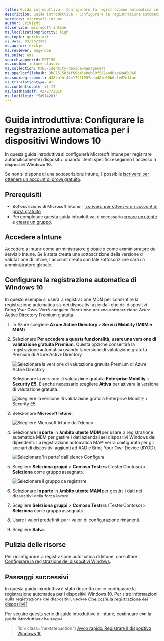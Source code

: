 ```yaml
---
title: Guida introduttiva - Configurare la registrazione automatica in Intune
description: Guida introduttiva - Configurare la registrazione automatica per i dispositivi Windows 10 in Intune.
services: microsoft-intune
author: ErikjeMS
ms.service: microsoft-intune
ms.localizationpriority: high
ms.topic: quickstart
ms.date: 03/26/2019
ms.author: erikje
ms.reviewer: angerobe
ms.suite: ems
search.appverid: MET150
ms.custom: intune-classic
ms.collection: M365-identity-device-management
ms.openlocfilehash: 3b81525034f69b43abeb60f562e4d6ee6a46b866
ms.sourcegitcommit: d38ca1bf44e17211097aea481e00b6c1e87effae
ms.translationtype: HT
ms.contentlocale: it-IT
ms.lasthandoff: 03/27/2019
ms.locfileid: "58514281"
---
```

# <a name="quickstart-set-up-automatic-enrollment-for-windows-10-devices"></a>Guida introduttiva: Configurare la registrazione automatica per i dispositivi Windows 10

In questa guida introduttiva si configurerà Microsoft Intune per registrare automaticamente i dispositivi quando utenti specifici eseguono l'accesso a dispositivi Windows 10.

Se non si dispone di una sottoscrizione Intune, è possibile [iscriversi per ottenere un account di prova gratuito](free-trial-sign-up.md).

## <a name="prerequisites"></a>Prerequisiti

- Sottoscrizione di Microsoft Intune - [iscriversi per ottenere un account di prova gratuito](free-trial-sign-up.md).
- Per completare questa guida introduttiva, è necessario [creare un utente](quickstart-create-user.md) e [creare un gruppo](quickstart-create-group.md).

## <a name="sign-in-to-intune"></a>Accedere a Intune

Accedere a [Intune](https://aka.ms/intuneportal) come amministratore globale o come amministratore del servizio Intune. Se è stata creata una sottoscrizione della versione di valutazione di Intune, l'account creato con tale sottoscrizione sarà un amministratore globale.

## <a name="set-up-windows-10-automatic-enrollment"></a>Configurare la registrazione automatica di Windows 10

In questo esempio si userà la registrazione MDM per consentire la registrazione automatica sia dei dispositivi aziendali che dei dispositivi Bring Your Own. Verrà eseguita l'iscrizione per una sottoscrizione Azure Active Directory Premium gratuita.

1. In Azure scegliere **Azure Active Directory** > **Servizi Mobility (MDM e MAM)**.
2. Selezionare **Per accedere a questa funzionalità, usare una versione di valutazione gratuita Premium**. Questa opzione consentirà la registrazione automatica usando la versione di valutazione gratuita Premium di Azure Active Directory. 

    ![Selezionare la versione di valutazione gratuita Premium di Azure Active Directory](media/quickstart-setup-auto-enrollment/quickstart-setup-auto-enrollment-01.png)

    Selezionare la versione di valutazione gratuita **Enterprise Mobility + Security E5**. È anche necessario scegliere **Attiva** per attivare la versione di valutazione gratuita.

    ![Scegliere la versione di valutazione gratuita Enterprise Mobility + Security E5](media/quickstart-setup-auto-enrollment/quickstart-setup-auto-enrollment-02.png)

3. Selezionare **Microsoft Intune**. 

    ![Scegliere Microsoft Intune dall'elenco](media/quickstart-setup-auto-enrollment/quickstart-setup-auto-enrollment-03.png)

4. Selezionare **In parte** in **Ambito utente MDM** per usare la registrazione automatica MDM per gestire i dati aziendali nei dispositivi Windows dei dipendenti. La registrazione automatica MAM verrà configurata per gli scenari di dispositivi aggiunti ad AAD e Bring Your Own Device (BYOD).

    ![Selezionare 'In parte' dall'elenco Configura](media/quickstart-setup-auto-enrollment/quickstart-setup-auto-enrollment-04.png)

5. Scegliere **Seleziona gruppi** > **Contoso Testers** (Tester Contoso)  > **Seleziona** come gruppo assegnato.

    ![Selezionare il gruppo da registrare](media/quickstart-setup-auto-enrollment/quickstart-setup-auto-enrollment-05.png)

6. Selezionare **In parte** in **Ambito utente MAM** per gestire i dati nei dispositivi della forza lavoro.
7. Scegliere **Seleziona gruppi** > **Contoso Testers** (Tester Contoso)  > **Seleziona** come gruppo assegnato. 
8. Usare i valori predefiniti per i valori di configurazione rimanenti.
9. Scegliere **Salva**.

## <a name="clean-up-resources"></a>Pulizia delle risorse

Per riconfigurare la registrazione automatica di Intune, consultare [Configurare la registrazione dei dispositivi Windows](windows-enroll.md).

## <a name="next-steps"></a>Passaggi successivi

In questa guida introduttiva è stato descritto come configurare la registrazione automatica per i dispositivi Windows 10. Per altre informazioni sulla registrazione dei dispositivi, vedere [Che cos'è la registrazione dei dispositivi?](device-enrollment.md)

Per seguire questa serie di guide introduttive di Intune, continuare con la guida introduttiva che segue.

> [!div class="nextstepaction"]
> [Avvio rapido: Registrare il dispositivo Windows 10](quickstart-enroll-windows-device.md)
